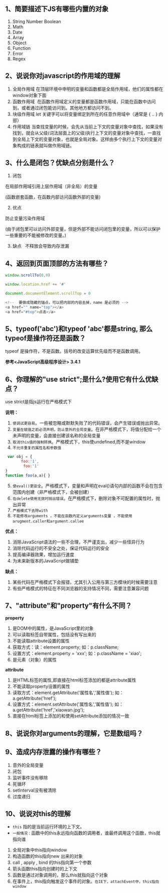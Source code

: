 ## 1、简要描述下JS有哪些内置的对象
1. String Number Boolean
2. Math
3. Date
4. Array
5. Object
6. Function
7. Error
8. Regex


## 2、说说你对javascript的作用域的理解
1. 全局作用域
在顶层环境中申明的变量和函数都是全局作用域，他们的属性都在window对象下面
2. 函数作用域 
在函数作用域定义的变量都是函数作用域，只能在函数中访问到，或者通过闭包能访问到。其他地方都访问不到。
3. 块级作用域
let 关键字可以将变量绑定到所在的任意作用域中（通常是 { .. } 内部）
4. 作用域链
当查找变量的时候，会先从当前上下文的变量对象中查找，如果没有找到，就会从父级(词法层面上的父级)执行上下文的变量对象中查找，一直找到全局上下文的变量对象，也就是全局对象。这样由多个执行上下文的变量对象构成的链表就叫做作用域链。



## 3、什么是闭包？优缺点分别是什么？

1. 闭包

  在局部作用域引用上层作用域（非全局）的变量

  (函数嵌套函数，在函数内部访问函数外部的变量)

2. 优点

  防止变量污染作用域

  (由于闭包里可以访问外部变量，但是外部不能访问闭包里的变量，所以可以保护一些重要的不能被修改的变量。)

3. 缺点
  不释放会导致内存泄漏


## 4、返回到页面顶部的方法有哪些？

```javascript
window.scrollTo(0,0)

window.location.href += '#'

document.documentElement.scrollTop = 0

<!--  要做成隐藏的锚点，可以把内部的内容去掉，name 是必须的 -->
<a href="" name="top"></a>
<a href="#top">点击</a>
```
 
## 5、typeof('abc')和typeof 'abc'都是string, 那么typeof是操作符还是函数？

typeof 是操作符，不是函数。括号的改变运算优先级而不是函数调用。

**参考<JavaScript高级程序设计> 3.4.1**

## 6、你理解的"use strict";是什么?使用它有什么优缺点？

use strict是指js运行在严格模式下

**说明：**

1. `使调试更容易`。一些被忽略或默默失败了的代码错误，会产生错误或抛出异常。
2. `变量在赋值之前必须声明，防止意外的全局变量`。在非严格模式下，将值分配给一个未声明的变量，会直接创建该名称的全局变量
3. `取消this值的强制转换`。严格模式下，this使undefined,而不是window
4. `不允许重复的属性名和参数值`
```javascript
 var obj = {
       foo:'1',
        foo:'1'
}
function foo(a,a){ }
```

5. `使eval()更安全`。严格模式下，变量和声明在eval()语句内部的函数不会在包含范围内创建（非严格模式下，会被创建）
6. `在delete使用无效时抛出错误`。在严格模式下，删除对象不可配置的属性时，抛出异常
7. `严格模式下去除with`
8. `不能修改arguments ，不能在函数内定义arguments变量 ，不能使用arugment.caller和argument.callee`

**优点：**

1. 消除JavaScript语法的一些不合理，不严谨支出，减少一些怪异行为
2. 消除代码运行的不安全之处，保证代码运行的安全
3. 提高编译器效果，增加运行速度
4. 为未来新版本的JavaScript做铺垫

**缺点：**

1. 某些代码在严格模式下会报错，尤其引入公用与第三方模块的时候需要注意
2. 有些严格模式的特征在不同浏览器的支持情况不同，需要注意兼容问题

## 7、"attribute"和"property"有什么不同？

**property**

1. 是DOM中的属性，是JavaScript里的对象
2. 可以读取标签自带属性，包括没有写出来的
3. 不能读取attribute设置的属性
4. 获取方式：读：element.property;            如：p.className;
5. 设置方式：element.property = 'xxx';        如：p.className = 'xiao';
6. 是元素（对象）的属性

**attribute**

1. 是HTML标签的属性,即直接在html标签添加的都是attribute属性
2. 不能读取property设置的属性
3. 读取方式：element.getAttribute('属性名','属性值');  如：a.getAttribute('href');
4. 设置方式：element.setAttribute('属性名','属性值');  如：a.getAttribute('href','xiaowan.jpg');
5. 直接在html标签上添加的和使用setAttribute添加的情况一致

## 8、说说你对arguments的理解，它是数组吗？


## 9、造成内存泄露的操作有哪些？
1. 意外的全局变量
2. 闭包
3. 监听事件没有移除
4. 死循环
5. setInterval没有被清除
6. 过度递归

## 10、说说对this的理解
- `this` 指的是当前运行环境的上下文。
- `一般情况：`函数中的this永远指向函数的调用者，谁最终调用这个函数，this就指向谁
1. 全局对象中this指向window
2. 构造函数的this指向new 出来的对象
3. call , apply , bind 的this指向第一个参数
4. 箭头函数this指向创建时的上下文
5. 函数是通过对象调用的，那么this就指向这个对象
6. 在事件上，this指向触发这个事件的对象。`在IE下，attachEvent中，this指向window`
